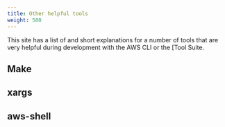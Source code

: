 ```yaml
---
title: Other helpful tools
weight: 500
---
```


This site has a list of and short explanations for a number of tools that are very helpful during development with the AWS CLI or the [Tool Suite.

## Make

## xargs

## aws-shell
